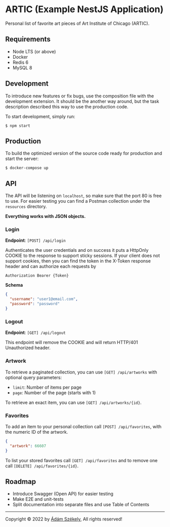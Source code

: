 ARTIC (Example NestJS Application)
=================================

Personal list of favorite art pieces of Art Institute of Chicago (ARTIC).

## Requirements

- Node LTS (or above)
- Docker
- Redis 6
- MySQL 8

## Development

To introduce new features or fix bugs, use the composition file with the 
development extension. It should be the another way around, but the task
description described this way to use the production code.

To start development, simply run:

```shell
$ npm start
```

## Production

To build the optimized version of the source code ready for production and 
start the server:

```shell
$ docker-compose up
```

## API

The API will be listening on `localhost`, so make sure that the port 80 is 
free to use.
For easier testing you can find a Postman collection under the `resources`
directory.

**Everything works with JSON objects.**

### Login 

**Endpoint**: `[POST] /api/login`

Authenticates the user credentials and on success it puts a HttpOnly COOKIE to
the response to support sticky sessions. If your client does not support 
cookies, then you can find the token in the X-Token response header and can
authorize each requests by

```
Authorization Bearer {Token}
```

**Schema**

```json
{
  "username": "user1@email.com",
  "password": "password"
}
```

### Logout

**Endpoint**: `[GET] /api/logout`

This endpoint will remove the COOKIE and will return HTTP/401 Unauthorized
header.

### Artwork

To retrieve a paginated collection, you can use `[GET] /api/artworks` with
optional query parameters:

- `limit`: Number of items per page
- `page`: Number of the page (starts with 1)

To retrieve an exact item, you can use `[GET] /api/artworks/{id}`.

### Favorites

To add an item to your personal collection call `[POST] /api/favorites`,
with the numeric ID of the artwork. 

```json
{
  "artwork": 66607
}
```

To list your stored favorites call `[GET] /api/favorites` and to remove
one call `[DELETE] /api/favorites/{id}`.

## Roadmap

- Introduce Swagger (Open API) for easier testing
- Make E2E and unit-tests
- Split documentation into separate files and use Table of Contents

---

Copyright © 2022 by [Ádám Székely][Z], All rights reserved!


[Z]: https://www.linkedin.com/in/enteocode/
